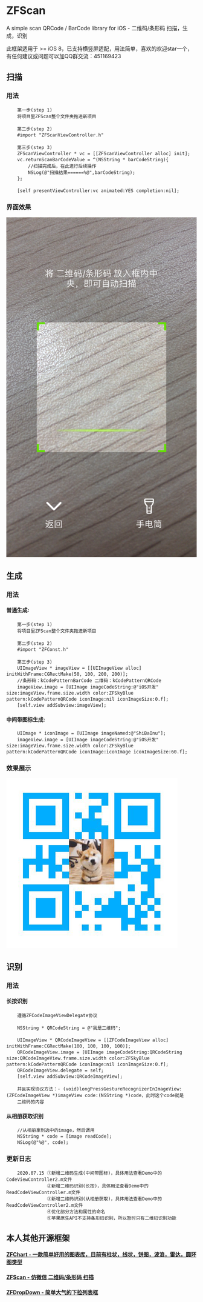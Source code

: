 # ZFScan
A simple scan QRCode / BarCode library for iOS - 二维码/条形码 扫描，生成，识别

此框架适用于 >= iOS 8，已支持横竖屏适配，用法简单，喜欢的欢迎star一个，有任何建议或问题可以加QQ群交流：451169423

## 扫描
### 用法
        第一步(step 1)
        将项目里ZFScan整个文件夹拖进新项目
        
        第二步(step 2)
        #import "ZFScanViewController.h"
        
        第三步(step 3)
        ZFScanViewController * vc = [[ZFScanViewController alloc] init];
        vc.returnScanBarCodeValue = ^(NSString * barCodeString){
            //扫描完成后，在此进行后续操作
            NSLog(@"扫描结果======%@",barCodeString);
        };
    
        [self presentViewController:vc animated:YES completion:nil];
        

### 界面效果

![](https://github.com/Zirkfied/Library/blob/master/scan.png)

## 生成
### 用法
#### 普通生成:
        第一步(step 1)
        将项目里ZFScan整个文件夹拖进新项目
        
        第二步(step 2)
        #import "ZFConst.h"
        
        第三步(step 3)
        UIImageView * imageView = [[UIImageView alloc] initWithFrame:CGRectMake(50, 100, 200, 200)];
        //条形码：kCodePatternBarCode 二维码：kCodePatternQRCode
        imageView.image = [UIImage imageCodeString:@"iOS开发" size:imageView.frame.size.width color:ZFSkyBlue pattern:kCodePatternQRCode iconImage:nil iconImageSize:0.f];
        [self.view addSubview:imageView];
        
#### 中间带图标生成:
        UIImage * iconImage = [UIImage imageNamed:@"ShiBaInu"];
        imageView.image = [UIImage imageCodeString:@"iOS开发" size:imageView.frame.size.width color:ZFSkyBlue pattern:kCodePatternQRCode iconImage:iconImage iconImageSize:60.f];
        
        
### 效果展示

![](https://github.com/Zirkfied/Library/blob/master/ShiBaInuQRCode.png)
        
## 识别
### 用法
#### 长按识别
        遵循ZFCodeImageViewDelegate协议
        
        NSString * QRCodeString = @"我是二维码";
        
        UIImageView * QRCodeImageView = [[ZFCodeImageView alloc] initWithFrame:CGRectMake(100, 100, 100, 100)];
        QRCodeImageView.image = [UIImage imageCodeString:QRCodeString size:QRCodeImageView.frame.size.width color:ZFSkyBlue pattern:kCodePatternQRCode iconImage:nil iconImageSize:0.f];
        QRCodeImageView.delegate = self;
        [self.view addSubview:QRCodeImageView];
        
        并且实现协议方法：- (void)longPressGestureRecognizerInImageView:(ZFCodeImageView *)imageView code:(NSString *)code，此时这个code就是
        二维码的内容
        
#### 从相册获取识别
        //从相册拿到选中的image，然后调用
        NSString * code = [image readCode];
        NSLog(@"%@", code);
 
       
### 更新日志
        2020.07.15 ①新增二维码生成(中间带图标)，具体用法查看Demo中的CodeViewController2.m文件
                   ②新增二维码识别(长按)，具体用法查看Demo中的ReadCodeViewController.m文件
                   ③新增二维码识别(从相册获取)，具体用法查看Demo中的ReadCodeViewController2.m文件
                   ④优化部分方法和属性的命名
                   ⑤苹果原生API不支持条形码识别，所以暂时只有二维码识别功能
                  
        

## 本人其他开源框架
#### [ZFChart - 一款简单好用的图表库，目前有柱状，线状，饼图，波浪，雷达，圆环图类型](https://github.com/Zirkfied/ZFChart)
#### [ZFScan - 仿微信 二维码/条形码 扫描](https://github.com/Zirkfied/ZFScan)
#### [ZFDropDown - 简单大气的下拉列表框](https://github.com/Zirkfied/ZFDropDown)
